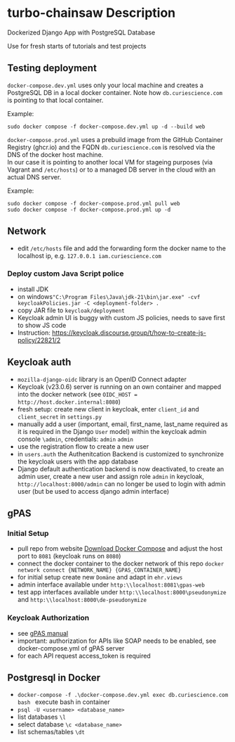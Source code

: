 # turbo-chainsaw Description
Dockerized Django App with PostgreSQL Database

Use for fresh starts of tutorials and test projects

## Testing deployment

`docker-compose.dev.yml` uses only your local machine and creates a PostgreSQL DB in a local docker container. 
Note how `db.curiescience.com` is pointing to that local container.

Example:
```
sudo docker compose -f docker-compose.dev.yml up -d --build web
```

`docker-compose.prod.yml` uses a prebuild image from the GitHub Container Registry (ghcr.io) and the FQDN `db.curiescience.com` is resolved via the DNS of the docker host machine.  
In our case it is pointing to another local VM for stageing purposes (via Vagrant and `/etc/hosts`) or to a managed DB server in the cloud with an actual DNS server.

Example:
```
sudo docker compose -f docker-compose.prod.yml pull web
sudo docker compose -f docker-compose.prod.yml up -d
```
## Network
- edit `/etc/hosts` file and add the forwarding form the docker name to the localhost ip, e.g. `127.0.0.1 iam.curiescience.com`

### Deploy custom Java Script police
- install JDK
- on windows`"C:\Program Files\Java\jdk-21\bin\jar.exe" -cvf keycloakPolicies.jar -C <deployment-folder> .`
- copy JAR file to `keycloak/deployment`
- Keycloak admin UI is buggy with custom JS policies, needs to save first to show JS code
- Instruction: https://keycloak.discourse.group/t/how-to-create-js-policy/22821/2

## Keycloak auth
- `mozilla-django-oidc` library is an OpenID Connect adapter
- Keycloak (v23.0.6) server is running on an own container and mapped into the docker network (see `OIDC_HOST = http://host.docker.internal:8080`)
- fresh setup: create new client in keycloak, enter `client_id` and `client_secret` in `settings.py`
- manually add a user (important, email, first_name, last_name required as it is required in the Django `User` model) within the keycloak admin console `\admin`, credentials: `admin` `admin`
- use the registration flow to create a new user
- in `users.auth` the Authenitcation Backend is customized to synchronize the keycloak users with the app database
- Django default authentication backend is now deactivated, to create an admin user, create a new user and assign role `admin` in keycloak, `http://localhost:8000/admin` can no longer be used to login with admin user (but be used to access django admin interface)

## gPAS
### Initial Setup
- pull repo from website [Download Docker Compose](https://www.ths-greifswald.de/forscher/gpas/#download) and adjust the host port to `8081` (keycloak runs on `8080`)
- connect the docker container to the docker network of this repo `docker network connect {NETWORK_NAME} {GPAS_CONTAINER_NAME}`
- for initial setup create new `Domäne` and adapt in `ehr.views`
- admin interface available under `http:\\localhost:8081\gpas-web`
- test app interfaces available under `http:\\localhost:8000\pseudonymize` and `http:\\localhost:8000\de-pseudonymize`
### Keycloak Authorization
- see [gPAS manual](https://www.ths-greifswald.de/wp-content/uploads/tools/auth/2022-10-20-TTP-Tools-Keycloak-Einrichtung.pdf)
- important: authorization for APIs like SOAP needs to be enabled, see docker-compose.yml of gPAS server
- for each API request access_token is required

## Postgresql in Docker
- `docker-compose -f .\docker-compose.dev.yml exec db.curiescience.com bash ` execute bash in container
- `psql -U <username> <database_name>`
- list databases `\l`
- select database `\c <database_name>`
- list schemas/tables `\dt`
